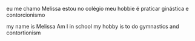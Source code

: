 eu  me chamo Melissa
estou no colégio
meu hobbie é praticar ginástica e contorcionismo

my name is Melissa
Am I in school
my hobby is to do gymnastics and contortionism
